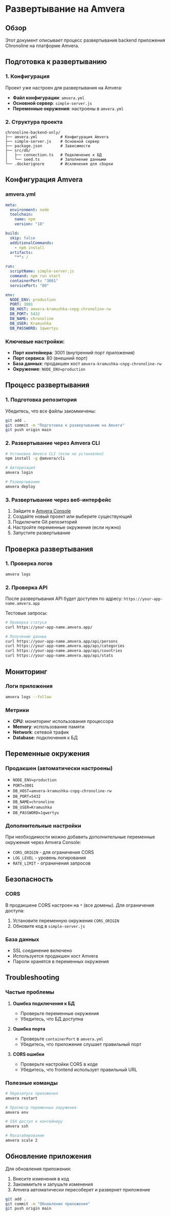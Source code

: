 # Развертывание на Amvera

## Обзор

Этот документ описывает процесс развертывания backend приложения Chronoline на платформе Amvera.

## Подготовка к развертыванию

### 1. Конфигурация

Проект уже настроен для развертывания на Amvera:

- **Файл конфигурации**: `amvera.yml`
- **Основной сервер**: `simple-server.js`
- **Переменные окружения**: настроены в `amvera.yml`

### 2. Структура проекта

```
chronoline-backend-only/
├── amvera.yml          # Конфигурация Amvera
├── simple-server.js    # Основной сервер
├── package.json        # Зависимости
├── src/db/
│   ├── connection.ts   # Подключение к БД
│   └── seed.ts         # Заполнение данными
└── .dockerignore       # Исключения для сборки
```

## Конфигурация Amvera

### amvera.yml

```yaml
meta:
  environment: node
  toolchain:
    name: npm
    version: "18"

build:
  skip: false
  additionalCommands:
    - npm install
  artifacts:
    "*": /

run:
  scriptName: simple-server.js
  command: npm run start
  containerPort: "3001"
  servicePort: "80"

env:
  NODE_ENV: production
  PORT: 3001
  DB_HOST: amvera-kramushka-cnpg-chronoline-rw
  DB_PORT: 5432
  DB_NAME: chronoline
  DB_USER: Kramushka
  DB_PASSWORD: 1qwertyu
```

### Ключевые настройки:

- **Порт контейнера**: 3001 (внутренний порт приложения)
- **Порт сервиса**: 80 (внешний порт)
- **База данных**: продакшен хост `amvera-kramushka-cnpg-chronoline-rw`
- **Окружение**: `NODE_ENV=production`

## Процесс развертывания

### 1. Подготовка репозитория

Убедитесь, что все файлы закоммичены:

```bash
git add .
git commit -m "Подготовка к развертыванию на Amvera"
git push origin main
```

### 2. Развертывание через Amvera CLI

```bash
# Установка Amvera CLI (если не установлен)
npm install -g @amvera/cli

# Авторизация
amvera login

# Развертывание
amvera deploy
```

### 3. Развертывание через веб-интерфейс

1. Зайдите в [Amvera Console](https://console.amvera.io)
2. Создайте новый проект или выберите существующий
3. Подключите Git репозиторий
4. Настройте переменные окружения (если нужно)
5. Запустите развертывание

## Проверка развертывания

### 1. Проверка логов

```bash
amvera logs
```

### 2. Проверка API

После развертывания API будет доступен по адресу:
`https://your-app-name.amvera.app`

Тестовые запросы:

```bash
# Проверка статуса
curl https://your-app-name.amvera.app/

# Получение данных
curl https://your-app-name.amvera.app/api/persons
curl https://your-app-name.amvera.app/api/categories
curl https://your-app-name.amvera.app/api/countries
curl https://your-app-name.amvera.app/api/stats
```

## Мониторинг

### Логи приложения

```bash
amvera logs --follow
```

### Метрики

- **CPU**: мониторинг использования процессора
- **Memory**: использование памяти
- **Network**: сетевой трафик
- **Database**: подключения к БД

## Переменные окружения

### Продакшен (автоматически настроены)

- `NODE_ENV=production`
- `PORT=3001`
- `DB_HOST=amvera-kramushka-cnpg-chronoline-rw`
- `DB_PORT=5432`
- `DB_NAME=chronoline`
- `DB_USER=Kramushka`
- `DB_PASSWORD=1qwertyu`

### Дополнительные настройки

При необходимости можно добавить дополнительные переменные окружения через Amvera Console:

- `CORS_ORIGIN` - для ограничения CORS
- `LOG_LEVEL` - уровень логирования
- `RATE_LIMIT` - ограничения запросов

## Безопасность

### CORS

В продакшене CORS настроен на `*` (все домены). Для ограничения доступа:

1. Установите переменную окружения `CORS_ORIGIN`
2. Обновите код в `simple-server.js`

### База данных

- SSL соединение включено
- Используется продакшен хост Amvera
- Пароли хранятся в переменных окружения

## Troubleshooting

### Частые проблемы

1. **Ошибка подключения к БД**
   - Проверьте переменные окружения
   - Убедитесь, что БД доступна

2. **Ошибка порта**
   - Проверьте `containerPort` в `amvera.yml`
   - Убедитесь, что приложение слушает правильный порт

3. **CORS ошибки**
   - Проверьте настройки CORS в коде
   - Убедитесь, что frontend использует правильный URL

### Полезные команды

```bash
# Перезапуск приложения
amvera restart

# Просмотр переменных окружения
amvera env

# SSH доступ к контейнеру
amvera ssh

# Масштабирование
amvera scale 2
```

## Обновление приложения

Для обновления приложения:

1. Внесите изменения в код
2. Закоммитьте и запушьте изменения
3. Amvera автоматически пересоберет и развернет приложение

```bash
git add .
git commit -m "Обновление приложения"
git push origin main
``` 
